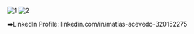 ![1](https://github.com/user-attachments/assets/f62465ec-6755-4272-b095-9dd59935acde)
![2](https://github.com/user-attachments/assets/bf1a3ab9-dcb8-4000-8dc7-2c3c2fbb2354)


➡️LinkedIn Profile: linkedin.com/in/matías-acevedo-320152275
